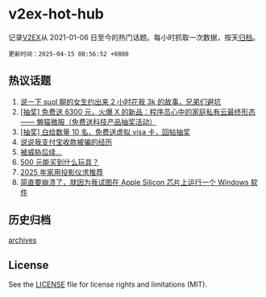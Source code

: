 # v2ex-hot-hub

 记录[V2EX](https://www.v2ex.com/)从 2021-01-06 日至今的热门话题。每小时抓取一次数据，按天[归档](archives)。

`更新时间：2025-04-15 08:56:52 +0800`

## 热议话题

1. [说一下 suol 聊的女生约出来 2 小时花我 3k 的故事，兄弟们避坑](https://www.v2ex.com/t/1125325)
1. [[抽奖] 免费送 6300 元，火爆 X 的新品：程序员心中的家庭私有云最终形态 —— 懒猫微服（免费送科技产品抽奖活动）](https://www.v2ex.com/t/1125323)
1. [[抽奖] 白给数量 10 名，免费送虚拟 visa 卡，回帖抽奖](https://www.v2ex.com/t/1125241)
1. [说说我支付宝收款被骗的经历](https://www.v2ex.com/t/1125306)
1. [被威胁后续...](https://www.v2ex.com/t/1125332)
1. [500 元能买到什么玩具？](https://www.v2ex.com/t/1125270)
1. [2025 年家用投影仪求推荐](https://www.v2ex.com/t/1125240)
1. [简直要崩溃了，就因为我试图在 Apple Silicon 芯片上运行一个 Windows 软件](https://www.v2ex.com/t/1125283)

## 历史归档

[archives](archives)

## License

See the [LICENSE](LICENSE) file for license rights and limitations (MIT).
